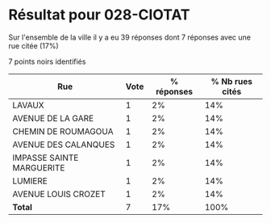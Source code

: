 # Résultat pour 028-CIOTAT

Sur l'ensemble de la ville il y a eu 39 réponses dont 7 réponses avec une rue citée (17%)

7 points noirs identifiés

| Rue | Vote | % réponses | % Nb rues cités|
|-----|------|------------|----------------|
| LAVAUX | 1 | 2% | 14%|
| AVENUE DE LA GARE | 1 | 2% | 14%|
| CHEMIN DE ROUMAGOUA | 1 | 2% | 14%|
| AVENUE DES CALANQUES | 1 | 2% | 14%|
| IMPASSE SAINTE MARGUERITE | 1 | 2% | 14%|
| LUMIERE | 1 | 2% | 14%|
| AVENUE LOUIS CROZET | 1 | 2% | 14%|
| **Total** | 7 | 17% | 100%|
